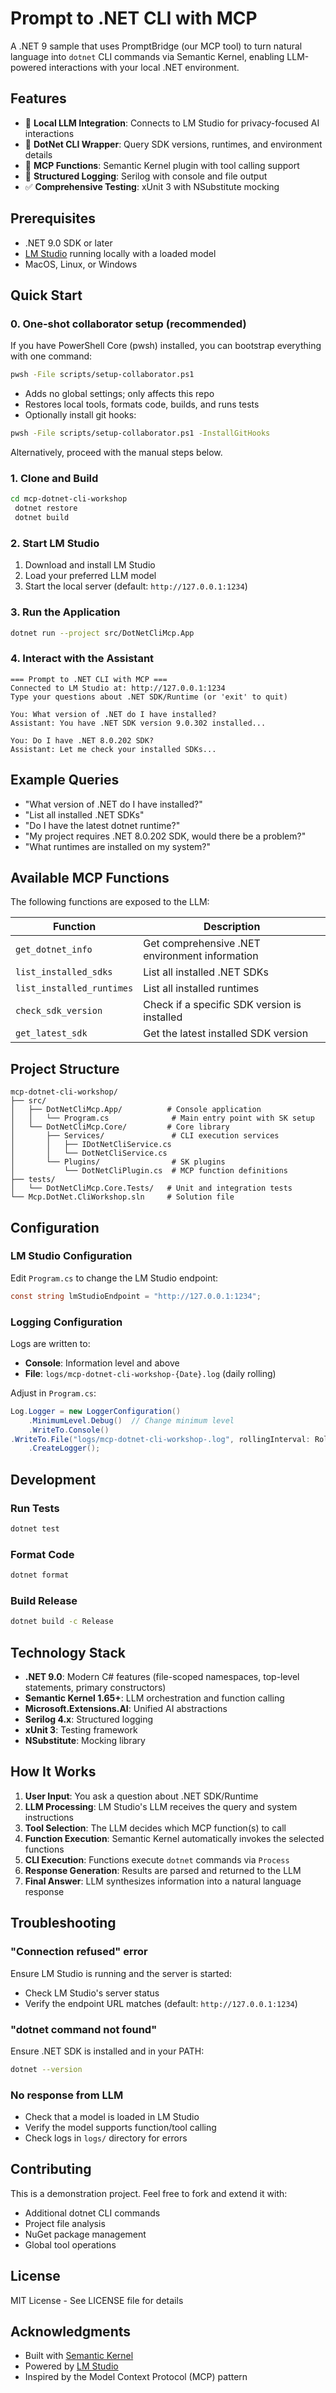 # Prompt to .NET CLI with MCP

A .NET 9 sample that uses PromptBridge (our MCP tool) to turn natural language into `dotnet` CLI commands via Semantic Kernel, enabling LLM-powered interactions with your local .NET environment.

## Features

- 🤖 **Local LLM Integration**: Connects to LM Studio for privacy-focused AI interactions
- 🔧 **DotNet CLI Wrapper**: Query SDK versions, runtimes, and environment details
- 🧩 **MCP Functions**: Semantic Kernel plugin with tool calling support
- 📝 **Structured Logging**: Serilog with console and file output
- ✅ **Comprehensive Testing**: xUnit 3 with NSubstitute mocking

## Prerequisites

- .NET 9.0 SDK or later
- [LM Studio](https://lmstudio.ai/) running locally with a loaded model
- MacOS, Linux, or Windows

## Quick Start

### 0. One-shot collaborator setup (recommended)

If you have PowerShell Core (pwsh) installed, you can bootstrap everything with one command:

```bash
pwsh -File scripts/setup-collaborator.ps1
```

- Adds no global settings; only affects this repo
- Restores local tools, formats code, builds, and runs tests
- Optionally install git hooks:

```bash
pwsh -File scripts/setup-collaborator.ps1 -InstallGitHooks
```

Alternatively, proceed with the manual steps below.

### 1. Clone and Build

```bash
cd mcp-dotnet-cli-workshop
 dotnet restore
 dotnet build
```

### 2. Start LM Studio

1. Download and install LM Studio
2. Load your preferred LLM model
3. Start the local server (default: `http://127.0.0.1:1234`)

### 3. Run the Application

```bash
dotnet run --project src/DotNetCliMcp.App
```

### 4. Interact with the Assistant

```
=== Prompt to .NET CLI with MCP ===
Connected to LM Studio at: http://127.0.0.1:1234
Type your questions about .NET SDK/Runtime (or 'exit' to quit)

You: What version of .NET do I have installed?
Assistant: You have .NET SDK version 9.0.302 installed...

You: Do I have .NET 8.0.202 SDK?
Assistant: Let me check your installed SDKs...
```

## Example Queries

- "What version of .NET do I have installed?"
- "List all installed .NET SDKs"
- "Do I have the latest dotnet runtime?"
- "My project requires .NET 8.0.202 SDK, would there be a problem?"
- "What runtimes are installed on my system?"

## Available MCP Functions

The following functions are exposed to the LLM:

| Function | Description |
|----------|-------------|
| `get_dotnet_info` | Get comprehensive .NET environment information |
| `list_installed_sdks` | List all installed .NET SDKs |
| `list_installed_runtimes` | List all installed runtimes |
| `check_sdk_version` | Check if a specific SDK version is installed |
| `get_latest_sdk` | Get the latest installed SDK version |

## Project Structure

```
mcp-dotnet-cli-workshop/
├── src/
│   ├── DotNetCliMcp.App/          # Console application
│   │   └── Program.cs              # Main entry point with SK setup
│   └── DotNetCliMcp.Core/         # Core library
│       ├── Services/               # CLI execution services
│       │   ├── IDotNetCliService.cs
│       │   └── DotNetCliService.cs
│       └── Plugins/                # SK plugins
│           └── DotNetCliPlugin.cs  # MCP function definitions
├── tests/
│   └── DotNetCliMcp.Core.Tests/   # Unit and integration tests
└── Mcp.DotNet.CliWorkshop.sln     # Solution file
```

## Configuration

### LM Studio Configuration

Edit `Program.cs` to change the LM Studio endpoint:

```csharp
const string lmStudioEndpoint = "http://127.0.0.1:1234";
```

### Logging Configuration

Logs are written to:
- **Console**: Information level and above
- **File**: `logs/mcp-dotnet-cli-workshop-{Date}.log` (daily rolling)

Adjust in `Program.cs`:

```csharp
Log.Logger = new LoggerConfiguration()
    .MinimumLevel.Debug()  // Change minimum level
    .WriteTo.Console()
.WriteTo.File("logs/mcp-dotnet-cli-workshop-.log", rollingInterval: RollingInterval.Day)
    .CreateLogger();
```

## Development

### Run Tests

```bash
dotnet test
```

### Format Code

```bash
dotnet format
```

### Build Release

```bash
dotnet build -c Release
```

## Technology Stack

- **.NET 9.0**: Modern C# features (file-scoped namespaces, top-level statements, primary constructors)
- **Semantic Kernel 1.65+**: LLM orchestration and function calling
- **Microsoft.Extensions.AI**: Unified AI abstractions
- **Serilog 4.x**: Structured logging
- **xUnit 3**: Testing framework
- **NSubstitute**: Mocking library

## How It Works

1. **User Input**: You ask a question about .NET SDK/Runtime
2. **LLM Processing**: LM Studio's LLM receives the query and system instructions
3. **Tool Selection**: The LLM decides which MCP function(s) to call
4. **Function Execution**: Semantic Kernel automatically invokes the selected functions
5. **CLI Execution**: Functions execute `dotnet` commands via `Process`
6. **Response Generation**: Results are parsed and returned to the LLM
7. **Final Answer**: LLM synthesizes information into a natural language response

## Troubleshooting

### "Connection refused" error

Ensure LM Studio is running and the server is started:
- Check LM Studio's server status
- Verify the endpoint URL matches (default: `http://127.0.0.1:1234`)

### "dotnet command not found"

Ensure .NET SDK is installed and in your PATH:
```bash
dotnet --version
```

### No response from LLM

- Check that a model is loaded in LM Studio
- Verify the model supports function/tool calling
- Check logs in `logs/` directory for errors

## Contributing

This is a demonstration project. Feel free to fork and extend it with:
- Additional dotnet CLI commands
- Project file analysis
- NuGet package management
- Global tool operations

## License

MIT License - See LICENSE file for details

## Acknowledgments

- Built with [Semantic Kernel](https://github.com/microsoft/semantic-kernel)
- Powered by [LM Studio](https://lmstudio.ai/)
- Inspired by the Model Context Protocol (MCP) pattern
